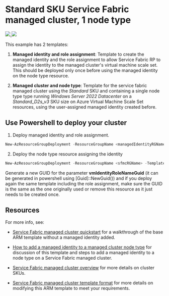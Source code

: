 # Standard SKU Service Fabric managed cluster, 1 node type

<a href="https://portal.azure.com/#create/Microsoft.Template/uri/https%3A%2F%2Fraw.githubusercontent.com%2FAzure-Samples%2Fservice-fabric-cluster-templates%2Fmaster%2FSF-Managed-Standard-SKU-1-NT-MI%2Fazuredeploy.json" target="_blank">
    <img src="http://azuredeploy.net/deploybutton.png"/>
</a>
<a href="http://armviz.io/#/?load=https%3A%2F%2Fraw.githubusercontent.com%2FAzure-Samples%2Fservice-fabric-cluster-templates%2Fmaster%2FSF-Managed-Standard-SKU-1-NT-MI%2Fazuredeploy.json" target="_blank">
    <img src="http://armviz.io/visualizebutton.png"/>
</a>

This example has 2 templates:

1.  **Managed identity and role assignment**: Template to create the managed identity and the role assignment to allow Service Fabric RP to assign the identity to the managed cluster's virtual machine scale set. This should be deployed only once before using the managed identity on the node type resource.

2. **Managed cluster and node type**: Template for the service fabric managed cluster using the *Standard* SKU and containing a single node type type running *Windows Server 2022 Datacenter* on a *Standard_D2s_v3* SKU size on Azure Virtual Machine Scale Set resources, using the user-assigned managed identity created before.

## Use Powershell to deploy your cluster

1. Deploy managed identity and role assignment.

```powershell
New-AzResourceGroupDeployment -ResourceGroupName <managedIdentityRGName> -TemplateFile ".\managedIdentityAndSfrpRoleAssignment.json" -TemplateParameterFile ".\managedIdentityAndSfrpRoleAssignment.Parameters.json" -Verbose
```

2. Deploy the node type resource assigning the identity

```powershell
New-AzResourceGroupDeployment -ResourceGroupName <sfmcRGName> -TemplateFile ".\sfmcVmManagedIdentity.json" -TemplateParameterFile ".\sfmcVmManagedIdentity.Parameters.json" -Verbose
```

Generate a new GUID for the parameter **vmIdentityRoleNameGuid** (it can be generated in powershell using [Guid]::NewGuid()) and if you deploy again the same template including the role assignment, make sure the GUID is the same as the one originally used or remove this resource as it just needs to be created once.

## Resources

For more info, see:

- [Service Fabric managed cluster quickstart](https://docs.microsoft.com/azure/service-fabric/quickstart-managed-cluster-template) for a walkthrough of the base ARM template without a managed identity added.

- [How to add a managed identity to a managed cluster node type](https://docs.microsoft.com/azure/service-fabric/how-to-managed-identity-managed-cluster-virtual-machine-scale-sets) for discussion of this template and steps to add a managed identity to a node type on a Service Fabric managed cluster.

- [Service Fabric managed cluster overview](https://docs.microsoft.com/azure/service-fabric/overview-managed-cluster) for more details on cluster SKUs.

- [Service Fabric managed cluster template format](https://docs.microsoft.com/azure/templates/microsoft.servicefabric/2021-05-01/managedclusters) for more details on modifying this ARM template to meet your requirements.

